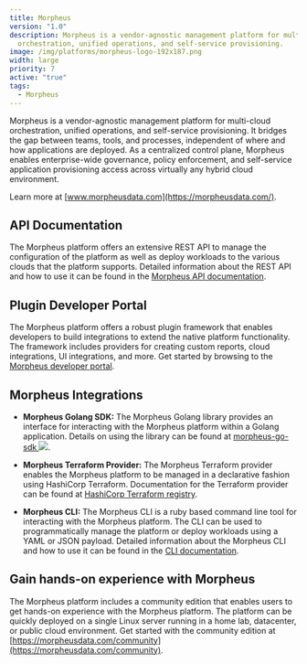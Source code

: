 ```yaml
---
title: Morpheus
version: "1.0"
description: Morpheus is a vendor-agnostic management platform for multi-cloud
  orchestration, unified operations, and self-service provisioning.
image: /img/platforms/morpheus-logo-192x187.png
width: large
priority: 7
active: "true"
tags:
  - Morpheus
---
```

Morpheus is a vendor-agnostic management platform for multi-cloud orchestration, unified operations, and self-service provisioning. It bridges the gap between teams, tools, and processes, independent of where and how applications are deployed. As a centralized control plane, Morpheus enables enterprise-wide governance, policy enforcement, and self-service application provisioning access across virtually any hybrid cloud environment.

Learn more at [www.morpheusdata.com](https://morpheusdata.com/).

## API Documentation
The Morpheus platform offers an extensive REST API to manage the configuration of the platform as well as deploy workloads to the various clouds that the platform supports. Detailed information about the REST API and how to use it can be found in the [Morpheus API documentation](https://apidocs.morpheusdata.com).

## Plugin Developer Portal
The Morpheus platform offers a robust plugin framework that enables developers to build integrations to extend the native platform functionality. The framework includes providers for creating custom reports, cloud integrations, UI integrations, and more. Get started by browsing to the [Morpheus developer portal](https://developer.morpheusdata.com).

## Morpheus Integrations

* **Morpheus Golang SDK:** The Morpheus Golang library provides an interface for interacting with the Morpheus platform within a Golang application. Details on using the library can be found at [morpheus-go-sdk ![](Github)](https://github.com/gomorpheus/morpheus-go-sdk).

* **Morpheus Terraform Provider:** The Morpheus Terraform provider enables the Morpheus platform to be managed in a declarative fashion using HashiCorp Terraform. Documentation for the Terraform provider can be found at [HashiCorp Terraform registry](https://registry.terraform.io/providers/gomorpheus/morpheus/latest/docs).

* **Morpheus CLI:** The Morpheus CLI is a ruby based command line tool for interacting with the Morpheus platform. The CLI can be used to programmatically manage the platform or deploy workloads using a YAML or JSON payload. Detailed information about the Morpheus CLI and how to use it can be found in the [CLI documentation](https://clidocs.morpheusdata.com).

## Gain hands-on experience with Morpheus
The Morpheus platform includes a community edition that enables users to get hands-on experience with the Morpheus platform. The platform can be quickly deployed on a single Linux server running in a home lab, datacenter, or public cloud environment. Get started with the community edition at [https://morpheusdata.com/community](https://morpheusdata.com/community). 

 








